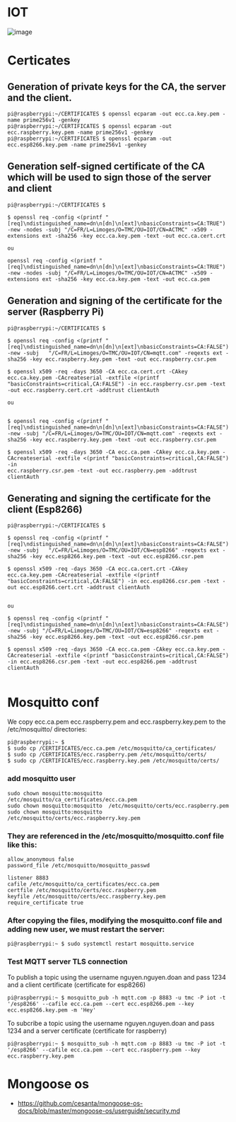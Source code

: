 # IOT

![image](https://user-images.githubusercontent.com/75567246/197397769-2711c2a1-72b9-47dc-9368-dac558237462.png)

# Certicates

## Generation of private keys for the CA, the server and the client.
```
pi@raspberrypi:~/CERTIFICATES $ openssl ecparam -out ecc.ca.key.pem -name prime256v1 -genkey 
pi@raspberrypi:~/CERTIFICATES $ openssl ecparam -out ecc.raspberry.key.pem -name prime256v1 -genkey 
pi@raspberrypi:~/CERTIFICATES $ openssl ecparam -out ecc.esp8266.key.pem -name prime256v1 -genkey

```
## Generation self-signed certificate of the CA which will be used to sign those of the server and client

```
pi@raspberrypi:~/CERTIFICATES $

$ openssl req -config <(printf "[req]\ndistinguished_name=dn\n[dn]\n[ext]\nbasicConstraints=CA:TRUE") -new -nodes -subj "/C=FR/L=Limoges/O=TMC/OU=IOT/CN=ACTMC" -x509 -extensions ext -sha256 -key ecc.ca.key.pem -text -out ecc.ca.cert.crt

ou 

openssl req -config <(printf "[req]\ndistinguished_name=dn\n[dn]\n[ext]\nbasicConstraints=CA:TRUE") -new -nodes -subj "/C=FR/L=Limoges/O=TMC/OU=IOT/CN=ACTMC" -x509 -extensions ext -sha256 -key ecc.ca.key.pem -text -out ecc.ca.pem

```

## Generation and signing of the certificate for the server (Raspberry Pi)

```
pi@raspberrypi:~/CERTIFICATES $

$ openssl req -config <(printf "[req]\ndistinguished_name=dn\n[dn]\n[ext]\nbasicConstraints=CA:FALSE") -new -subj   "/C=FR/L=Limoges/O=TMC/OU=IOT/CN=mqtt.com" -reqexts ext -sha256 -key ecc.raspberry.key.pem -text -out ecc.raspberry.csr.pem

$ openssl x509 -req -days 3650 -CA ecc.ca.cert.crt -CAkey ecc.ca.key.pem -CAcreateserial -extfile <(printf   "basicConstraints=critical,CA:FALSE") -in ecc.raspberry.csr.pem -text -out ecc.raspberry.cert.crt -addtrust clientAuth

ou


$ openssl req -config <(printf "[req]\ndistinguished_name=dn\n[dn]\n[ext]\nbasicConstraints=CA:FALSE") -new -subj "/C=FR/L=Limoges/O=TMC/OU=IOT/CN=mqtt.com" -reqexts ext -sha256 -key ecc.raspberry.key.pem -text -out ecc.raspberry.csr.pem

$ openssl x509 -req -days 3650 -CA ecc.ca.pem -CAkey ecc.ca.key.pem -CAcreateserial -extfile <(printf "basicConstraints=critical,CA:FALSE") -in
ecc.raspberry.csr.pem -text -out ecc.raspberry.pem -addtrust clientAuth

```

## Generating and signing the certificate for the client (Esp8266)

```
pi@raspberrypi:~/CERTIFICATES $

$ openssl req -config <(printf "[req]\ndistinguished_name=dn\n[dn]\n[ext]\nbasicConstraints=CA:FALSE") -new -subj   "/C=FR/L=Limoges/O=TMC/OU=IOT/CN=esp8266" -reqexts ext -sha256 -key ecc.esp8266.key.pem -text -out ecc.esp8266.csr.pem

$ openssl x509 -req -days 3650 -CA ecc.ca.cert.crt -CAkey ecc.ca.key.pem -CAcreateserial -extfile <(printf   "basicConstraints=critical,CA:FALSE") -in ecc.esp8266.csr.pem -text -out ecc.esp8266.cert.crt -addtrust clientAuth


ou

$ openssl req -config <(printf "[req]\ndistinguished_name=dn\n[dn]\n[ext]\nbasicConstraints=CA:FALSE") -new -subj "/C=FR/L=Limoges/O=TMC/OU=IOT/CN=esp8266" -reqexts ext -sha256 -key ecc.esp8266.key.pem -text -out ecc.esp8266.csr.pem

$ openssl x509 -req -days 3650 -CA ecc.ca.pem -CAkey ecc.ca.key.pem -CAcreateserial -extfile <(printf "basicConstraints=critical,CA:FALSE") -in ecc.esp8266.csr.pem -text -out ecc.esp8266.pem -addtrust clientAuth


```
# Mosquitto conf

We copy ecc.ca.pem ecc.raspberry.pem and ecc.raspberry.key.pem to the /etc/mosquitto/ directories:

```
pi@raspberrypi:~ $
$ sudo cp /CERTIFICATES/ecc.ca.pem /etc/mosquitto/ca_certificates/
$ sudo cp /CERTIFICATES/ecc.raspberry.pem /etc/mosquitto/certs/
$ sudo cp /CERTIFICATES/ecc.raspberry.key.pem /etc/mosquitto/certs/

```

### add mosquitto user 
```
sudo chown mosquitto:mosquitto  /etc/mosquitto/ca_certificates/ecc.ca.pem
sudo chown mosquitto:mosquitto  /etc/mosquitto/certs/ecc.raspberry.pem
sudo chown mosquitto:mosquitto  /etc/mosquitto/certs/ecc.raspberry.key.pem

```

### They are referenced in the /etc/mosquitto/mosquitto.conf file like this:

```
allow_anonymous false
password_file /etc/mosquitto/mosquitto_passwd

listener 8883
cafile /etc/mosquitto/ca_certificates/ecc.ca.pem
certfile /etc/mosquitto/certs/ecc.raspberry.pem
keyfile /etc/mosquitto/certs/ecc.raspberry.key.pem
require_certificate true

```

### After copying the files, modifying the mosquitto.conf file and adding new user, we must restart the server:

```
pi@raspberrypi:~ $ sudo systemctl restart mosquitto.service
```

### Test MQTT server TLS connection

To publish a topic using the username nguyen.nguyen.doan and pass 1234 and a client certificate (certificate for esp8266)

```
pi@raspberrypi:~ $ mosquitto_pub -h mqtt.com -p 8883 -u tmc -P iot -t '/esp8266' --cafile ecc.ca.pem --cert ecc.esp8266.pem --key ecc.esp8266.key.pem -m 'Hey'

```

To subcribe a topic using the username nguyen.nguyen.doan and pass 1234 and a server certificate (certificate for raspberry)

```
pi@raspberrypi:~ $ mosquitto_sub -h mqtt.com -p 8883 -u tmc -P iot -t '/esp8266' --cafile ecc.ca.pem --cert ecc.raspberry.pem --key ecc.raspberry.key.pem

```


# Mongoose os



* https://github.com/cesanta/mongoose-os-docs/blob/master/mongoose-os/userguide/security.md
